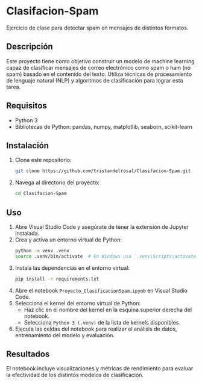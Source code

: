 # Clasifacion-Spam

Ejercicio de clase para detectar spam en mensajes de distintos formatos.

## Descripción

Este proyecto tiene como objetivo construir un modelo de machine learning capaz de clasificar mensajes de correo electrónico como spam o ham (no spam) basado en el contenido del texto. Utiliza técnicas de procesamiento de lenguaje natural (NLP) y algoritmos de clasificación para lograr esta tarea.

## Requisitos

- Python 3
- Bibliotecas de Python: pandas, numpy, matplotlib, seaborn, scikit-learn

## Instalación

1. Clona este repositorio:
    ```sh
    git clone https://github.com/tristandelrosal/Clasifacion-Spam.git
    ```
2. Navega al directorio del proyecto:
    ```sh
    cd Clasifacion-Spam
    ```

## Uso

1. Abre Visual Studio Code y asegúrate de tener la extensión de Jupyter instalada.
2. Crea y activa un entorno virtual de Python:
    ```sh
    python -m venv .venv
    source .venv/bin/activate  # En Windows usa `.venv\Scripts\activate`
    ```
3. Instala las dependencias en el entorno virtual:
    ```sh
    pip install -r requirements.txt
    ```
4. Abre el notebook `Proyecto_ClasificacionSpam.ipynb` en Visual Studio Code.
5. Selecciona el kernel del entorno virtual de Python:
    - Haz clic en el nombre del kernel en la esquina superior derecha del notebook.
    - Selecciona `Python 3 (.venv)` de la lista de kernels disponibles.
6. Ejecuta las celdas del notebook para realizar el análisis de datos, entrenamiento del modelo y evaluación.

## Resultados

El notebook incluye visualizaciones y métricas de rendimiento para evaluar la efectividad de los distintos modelos de clasificación.
